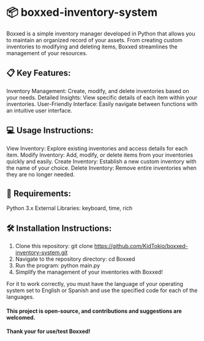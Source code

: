 # 📦 boxxed-inventory-system
Boxxed is a simple inventory manager developed in Python that allows you to maintain an organized record of your assets. From creating custom inventories to modifying and deleting items, Boxxed streamlines the management of your resources.

## 📋 Key Features:
Inventory Management: Create, modify, and delete inventories based on your needs.
Detailed Insights: View specific details of each item within your inventories.
User-Friendly Interface: Easily navigate between functions with an intuitive user interface.

## 💻 Usage Instructions:
View Inventory: Explore existing inventories and access details for each item.
Modify Inventory: Add, modify, or delete items from your inventories quickly and easily.
Create Inventory: Establish a new custom inventory with the name of your choice.
Delete Inventory: Remove entire inventories when they are no longer needed.

## 📑 Requirements:
Python 3.x
External Libraries: keyboard, time, rich

## 🛠️ Installation Instructions:
1. Clone this repository: git clone https://github.com/KidTokio/boxxed-inventory-system.git
2. Navigate to the repository directory: cd Boxxed
3. Run the program: python main.py
4. Simplify the management of your inventories with Boxxed!

For it to work correctly, you must have the language of your operating system set to English or Spanish and use the specified code for each of the languages.

#### This project is open-source, and contributions and suggestions are welcomed.
#### Thank your for use/test Boxxed!
